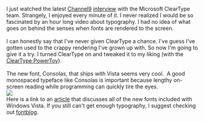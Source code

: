 I just watched the latest <a href="http://channel9.msdn.com/">Channel9</a> <a href="http://channel9.msdn.com/Showpost.aspx?postid=146749">interview</a> with the Microsoft ClearType team. Strangely, I enjoyed every minute of it. I never realized I would be so fascinated by an hour long video about typography. I had no idea of what goes on behind the senses when fonts are rendered to the screen.<br />
<br />
I can honestly say that I've never given ClearType a chance. I've guess I've gotten used to the crappy rendering I've grown up with. So now I'm going to give it a try. I turned ClearType on and tweaked it to my liking (with the <a href="http://www.microsoft.com/typography/ClearTypePowerToy.mspx">ClearType PowerToy</a>).<br />
<br />
The new font, Consolas, that ships with Vista seems very cool.   A good monospaced typeface like Consolas is important because lengthy on-screen reading while programming can quickly tire the eyes.<br />
<img src="http://www.poynter.org/resource/78683/consolas.gif" />
<br />
Here is a link to an <a href="http://www.poynter.org/column.asp?id=47&amp;aid=78683">article</a> that discusses all of the new fonts included with Windows Vista.  If you still can't get enough typography, I suggest checking out <a href="http://blogs.msdn.com/fontblog/">fontblog</a>.